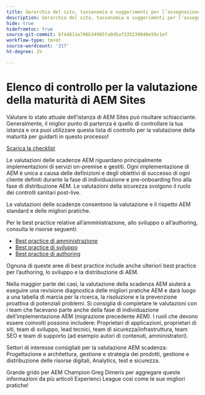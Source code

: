```yaml
---
title: Gerarchia del sito, tassonomia e suggerimenti per l’assegnazione tag
description: Gerarchia del sito, tassonomia e suggerimenti per l’assegnazione tag Best practice
hide: true
hidefromtoc: true
source-git-commit: 6f4d811e796b34985fa9d5af335239948e59c1ef
workflow-type: tm+mt
source-wordcount: '317'
ht-degree: 1%

---
```



# Elenco di controllo per la valutazione della maturità di AEM Sites

Valutare lo stato attuale dell’istanza di AEM Sites può risultare schiacciante. Generalmente, il miglior punto di partenza è quello di controllare la tua istanza e ora puoi utilizzare questa lista di controllo per la valutazione della maturità per guidarti in questo processo!

[Scarica la checklist](assets/AEM-Sites-Maturity-Assessment.xlsx)

Le valutazioni delle scadenze AEM riguardano principalmente implementazioni di servizi on-premise e gestiti. Ogni implementazione di AEM è unica a causa delle definizioni e degli obiettivi di successo di ogni cliente definiti durante la fase di individuazione e pre-onboarding fino alla fase di distribuzione AEM. Le valutazioni della sicurezza svolgono il ruolo dei controlli sanitari post-live.

Le valutazioni delle scadenze consentono la valutazione e il rispetto AEM standard e delle migliori pratiche.

Per le best practice relative all’amministrazione, allo sviluppo o all’authoring, consulta le risorse seguenti:

* [Best practice di amministrazione](https://experienceleague.adobe.com/docs/experience-manager-65/administering/bestpractices/administer-best-practices.html?lang=en)
* [Best practice di sviluppo](https://experienceleague.adobe.com/docs/experience-manager-65/developing/bestpractices/best-practices.html?lang=en)
* [Best practice di authoring](https://experienceleague.adobe.com/docs/experience-manager-65/authoring/authoring/best-practices.html?lang=en)

Ognuna di queste aree di best practice include anche ulteriori best practice per l’authoring, lo sviluppo e la distribuzione di AEM.

Nella maggior parte dei casi, la valutazione della scadenza AEM aiuterà a eseguire una revisione diagnostica delle migliori pratiche AEM e darà luogo a una tabella di marcia per la ricerca, la risoluzione e la prevenzione proattiva di potenziali problemi. Si consiglia di completare le valutazioni con i team che facevano parte anche della fase di individuazione dell’implementazione AEM (migrazione precedente AEM). I ruoli che devono essere coinvolti possono includere: Proprietari di applicazioni, proprietari di siti, team di sviluppo, lead tecnici, team di sicurezza/infrastruttura, team SEO e team di supporto (ad esempio autori di contenuti, amministratori).

Settori di interesse consigliati per la valutazione AEM scadenza: Progettazione e architettura, gestione e strategia dei prodotti, gestione e distribuzione delle risorse digitali, Analytics, test e sicurezza.

Grande grido per AEM Champion Greg Dimeris per aggregare queste informazioni da più articoli Experienci League così come le sue migliori pratiche!